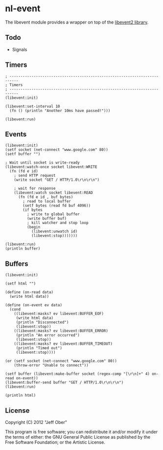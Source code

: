 nl-event
================================================================================

The libevent module provides a wrapper on top of the [libevent2
library](http://libevent.org/).


Todo
--------------------------------------------------------------------------------
* Signals


Timers
--------------------------------------------------------------------------------
    ; --------------------------------------------------------------------------
    ; Timers
    ; --------------------------------------------------------------------------
    (libevent:init)

    (libevent:set-interval 10
      (fn () (println "Another 10ms have passed!")))

    (libevent:run)


Events
--------------------------------------------------------------------------------
    (libevent:init)
    (setf socket (net-connect "www.google.com" 80))
    (setf buffer "")

    ; Wait until socket is write-ready
    (libevent:watch-once socket libevent:WRITE
      (fn (fd e id)
        ; send HTTP request
        (write socket "GET / HTTP/1.0\r\n\r\n")

        ; wait for response
        (libevent:watch socket libevent:READ
          (fn (fd e id , buf bytes)
            ; read to local buffer
            (setf bytes (read fd buf 4096))
            (if bytes
              ; write to global buffer
              (write buffer buf)
              ; kill watcher and stop loop
              (begin
                (libevent:unwatch id)
                (libevent:stop)))))))

    (libevent:run)
    (println buffer)


Buffers
--------------------------------------------------------------------------------
    (libevent:init)
    
    (setf html "")
    
    (define (on-read data)
      (write html data))
    
    (define (on-event ev data)
      (cond
        ((libevent:masks? ev libevent:BUFFER_EOF)
         (write html data)
         (println "Disconnected")
         (libevent:stop))
        ((libevent:masks? ev libevent:BUFFER_ERROR)
         (println "An error occurred")
         (libevent:stop))
        ((libevent:masks? ev libevent:BUFFER_TIMEOUT)
         (println "Timed out")
         (libevent:stop))))
    
    (or (setf socket (net-connect "www.google.com" 80))
        (throw-error "Unable to connect"))
    
    (setf buffer (libevent:make-buffer socket (regex-comp "[\r\n]+" 4) on-read on-event))
    (libevent:buffer-send buffer "GET / HTTP/1.0\r\n\r\n")
    (libevent:run)
    
    (println html)


License
--------------------------------------------------------------------------------
Copyright (C) 2012 "Jeff Ober"

This program is free software; you can redistribute it and/or modify it
under the terms of either: the GNU General Public License as published
by the Free Software Foundation; or the Artistic License.


